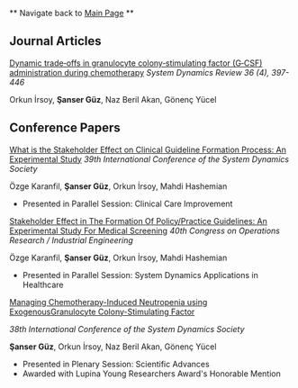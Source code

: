 
** Navigate back to [Main Page](https://sanserguz.github.io/main/) **
  
  
  
## Journal Articles

[Dynamic trade‐offs in granulocyte colony‐stimulating factor (G‐CSF) administration during chemotherapy](https://onlinelibrary.wiley.com/doi/10.1002/sdr.1671)
_System Dynamics Review 36 (4), 397-446_

Orkun İrsoy, **Şanser Güz**, Naz Beril Akan, Gönenç Yücel


## Conference Papers

[What is the Stakeholder Effect on Clinical Guideline Formation Process: An Experimental Study](https://proceedings.systemdynamics.org/2021/papers/P1084.pdf)
_39th International Conference of the System Dynamics Society_

Özge Karanfil, **Şanser Güz**, Orkun İrsoy, Mahdi Hashemian
- Presented in Parallel Session: Clinical Care Improvement


[Stakeholder Effect in The Formation Of Policy/Practice Guidelines: An Experimental Study For Medical Screening](https://www.yaem2021.org/en/calendar/abstracts/search/?&page=3)
_40th Congress on Operations Research / Industrial Engineering_

Özge Karanfil, **Şanser Güz**, Orkun İrsoy, Mahdi Hashemian
- Presented in Parallel Session: System Dynamics Applications in Healthcare


[Managing Chemotherapy-Induced Neutropenia using ExogenousGranulocyte Colony-Stimulating Factor](https://proceedings.systemdynamics.org/2020/papers/P1152.pdf)

_38th International Conference of the System Dynamics Society_

**Şanser Güz**, Orkun İrsoy, Naz Beril Akan, Gönenç Yücel
- Presented in Plenary Session: Scientific Advances
- Awarded with Lupina Young Researchers Award's Honorable Mention

